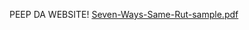 PEEP DA WEBSITE!
[Seven-Ways-Same-Rut-sample.pdf](https://github.com/user-attachments/files/20378285/Orryx_emergency_copy.copy.pdf)
